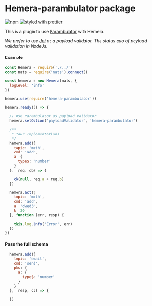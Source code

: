 # Hemera-parambulator package

[![npm](https://img.shields.io/npm/v/hemera-parambulator.svg?maxAge=3600)](https://www.npmjs.com/package/hemera-parambulator)
[![styled with prettier](https://img.shields.io/badge/styled_with-prettier-ff69b4.svg)](#badge)

This is a plugin to use [Parambulator](https://github.com/rjrodger/parambulator) with Hemera.

_We prefer to use [Joi](https://github.com/hemerajs/hemera/tree/master/packages/hemera-joi) as a payload validator. The status quo of payload validation in NodeJs._

#### Example

```js
const Hemera = require('./../')
const nats = require('nats').connect()

const hemera = new Hemera(nats, {
  logLevel: 'info'
})

hemera.use(require('hemera-parambulator'))

hemera.ready(() => {

  // Use Parambulator as payload validator
  hemera.setOption('payloadValidator', 'hemera-parambulator')

  /**
   * Your Implementations
   */
  hemera.add({
    topic: 'math',
    cmd: 'add',
    a: {
      type$: 'number'
    }
  }, (req, cb) => {

    cb(null, req.a + req.b)
  })

  hemera.act({
    topic: 'math',
    cmd: 'add',
    a: 'dwed3',
    b: 20
  }, function (err, resp) {

    this.log.info('Error', err)
  })
})
```

#### Pass the full schema

```js
  hemera.add({
    topic: 'email',
    cmd: 'send',
    pb$: {
      a: {
        type$: 'number'
      }
    }
  }, (resp, cb) => {

  })
```
